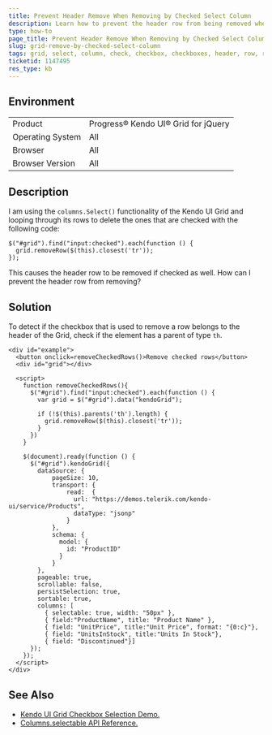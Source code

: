 ```yaml
---
title: Prevent Header Remove When Removing by Checked Select Column
description: Learn how to prevent the header row from being removed when removing by select column checked checkboxes
type: how-to
page_title: Prevent Header Remove When Removing by Checked Select Column - Kendo UI Grid for jQuery
slug: grid-remove-by-checked-select-column
tags: grid, select, column, check, checkbox, checkboxes, header, row, remove
ticketid: 1147495
res_type: kb
---
```


## Environment

<table>
 <tr>
  <td>Product</td>
  <td>Progress® Kendo UI® Grid for jQuery</td>
 </tr>
 <tr>
  <td>Operating System</td>
  <td>All</td>
 </tr>
 <tr>
  <td>Browser</td>
  <td>All</td>
 </tr>
 <tr>
  <td>Browser Version</td>
  <td>All</td>
 </tr>
</table>

## Description

I am using the `columns.Select()` functionality of the Kendo UI Grid and looping through its rows to delete the ones that are checked with the following code:

```dojo
$("#grid").find("input:checked").each(function () {
  grid.removeRow($(this).closest('tr'));
});
```

This causes the header row to be removed if checked as well. How can I prevent the header row from removing?

## Solution

To detect if the checkbox that is used to remove a row belongs to the header of the Grid, check if the element has a parent of type `th`.

```dojo
<div id="example">
  <button onclick=removeCheckedRows()>Remove checked rows</button>
  <div id="grid"></div>

  <script>
    function removeCheckedRows(){
      $("#grid").find("input:checked").each(function () {                  
        var grid = $("#grid").data("kendoGrid");

        if (!$(this).parents('th').length) {
          grid.removeRow($(this).closest('tr'));
        }
      })    
    }

    $(document).ready(function () {
      $("#grid").kendoGrid({
        dataSource: {
            pageSize: 10,
            transport: {
                read:  {
                  url: "https://demos.telerik.com/kendo-ui/service/Products",
                  dataType: "jsonp"
                }
            },
            schema: {
              model: {
                id: "ProductID"
              }
            }
        },
        pageable: true,
        scrollable: false,
        persistSelection: true,
        sortable: true,
        columns: [
          { selectable: true, width: "50px" },
          { field:"ProductName", title: "Product Name" },
          { field: "UnitPrice", title:"Unit Price", format: "{0:c}"},
          { field: "UnitsInStock", title:"Units In Stock"},
          { field: "Discontinued"}]
      });                  
    });
  </script>
</div>
```

## See Also

* [Kendo UI Grid Checkbox Selection Demo.](https://demos.telerik.com/kendo-ui/grid/checkbox-selection)
* [Columns.selectable API Reference.](https://docs.telerik.com/kendo-ui/api/javascript/ui/grid/configuration/columns.selectable)
